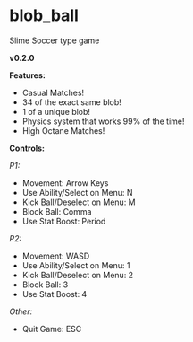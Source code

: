 # blob_ball
Slime Soccer type game

**v0.2.0**

**Features:**
* Casual Matches!
* 34 of the exact same blob!
* 1 of a unique blob!
* Physics system that works 99% of the time!
* High Octane Matches!

**Controls:**

*P1:*
* Movement: Arrow Keys
* Use Ability/Select on Menu: N
* Kick Ball/Deselect on Menu: M
* Block Ball: Comma
* Use Stat Boost: Period

*P2:*
* Movement: WASD
* Use Ability/Select on Menu: 1
* Kick Ball/Deselect on Menu: 2
* Block Ball: 3
* Use Stat Boost: 4

*Other:*
* Quit Game: ESC

